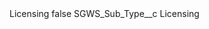 <?xml version="1.0" encoding="UTF-8"?>
<CustomMetadata xmlns="http://soap.sforce.com/2006/04/metadata" xmlns:xsi="http://www.w3.org/2001/XMLSchema-instance" xmlns:xsd="http://www.w3.org/2001/XMLSchema">
    <label>Licensing</label>
    <protected>false</protected>
    <values>
        <field>SGWS_Sub_Type__c</field>
        <value xsi:type="xsd:string">Licensing</value>
    </values>
</CustomMetadata>
